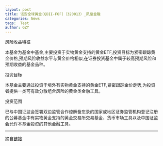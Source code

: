```yaml
---
layout: post
title: 诺安全球黄金(QDII-FOF)（320013）_凤凰金融
categories: News
tags:  Test
author: GZY
---
```


风险收益特征

本基金为基金中基金,主要投资于实物黄金支持的黄金ETF,投资目标为紧密跟踪黄金价格,预期风险收益水平与黄金价格相似,在证券投资基金中属于较高预期风险和预期收益的基金品种。

投资目标

本基金主要通过投资于境外有实物黄金支持的黄金ETF,紧密跟踪金价走势,为投资者提供一类可有效分散组合风险的黄金类金融工具。

投资范围

已与中国证监会签署双边监管合作谅解备忘录的国家或地区证券监管机构登记注册的公募基金中有实物黄金支持的黄金交易所交易基金、货币市场工具以及中国证监会允许本基金投资的其他金融工具。

*****

摘自[链接](https://etrade.fengfd.com/detail/320013/)